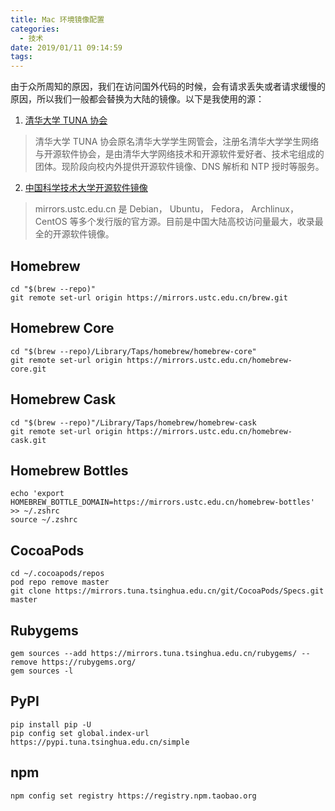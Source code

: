 ```yaml
---
title: Mac 环境镜像配置
categories:
  - 技术
date: 2019/01/11 09:14:59
tags:
---
```


由于众所周知的原因，我们在访问国外代码的时候，会有请求丢失或者请求缓慢的原因，所以我们一般都会替换为大陆的镜像。以下是我使用的源：

1. [清华大学 TUNA 协会](https://tuna.moe/)
> 清华大学 TUNA 协会原名清华大学学生网管会，注册名清华大学学生网络与开源软件协会，是由清华大学网络技术和开源软件爱好者、技术宅组成的团体。现阶段向校内外提供开源软件镜像、DNS 解析和 NTP 授时等服务。

2. [中国科学技术大学开源软件镜像](https://mirrors.ustc.edu.cn/)
> mirrors.ustc.edu.cn 是 Debian， Ubuntu， Fedora， Archlinux， CentOS 等多个发行版的官方源。目前是中国大陆高校访问量最大，收录最全的开源软件镜像。

## Homebrew
```
cd "$(brew --repo)"
git remote set-url origin https://mirrors.ustc.edu.cn/brew.git
```

## Homebrew Core
```
cd "$(brew --repo)/Library/Taps/homebrew/homebrew-core"
git remote set-url origin https://mirrors.ustc.edu.cn/homebrew-core.git
```

## Homebrew Cask
```
cd "$(brew --repo)"/Library/Taps/homebrew/homebrew-cask
git remote set-url origin https://mirrors.ustc.edu.cn/homebrew-cask.git
```

## Homebrew Bottles
```
echo 'export HOMEBREW_BOTTLE_DOMAIN=https://mirrors.ustc.edu.cn/homebrew-bottles' >> ~/.zshrc
source ~/.zshrc
```

## CocoaPods
```
cd ~/.cocoapods/repos
pod repo remove master
git clone https://mirrors.tuna.tsinghua.edu.cn/git/CocoaPods/Specs.git master
```

## Rubygems
```
gem sources --add https://mirrors.tuna.tsinghua.edu.cn/rubygems/ --remove https://rubygems.org/
gem sources -l
```

## PyPI
```
pip install pip -U
pip config set global.index-url https://pypi.tuna.tsinghua.edu.cn/simple
```

## npm
```
npm config set registry https://registry.npm.taobao.org
```